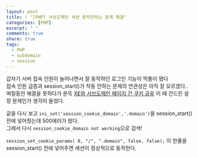 ```yaml
---
layout: post
title: ! "[PHP] 서브도메인 세션 동작안하는 문제 해결"
categories: [PHP]
excerpt: " "
comments: true
share: true
tags:
  - PHP
  - subdomain
  - session
---
```


갑자기 서버 접속 인원이 늘어나면서 잘 동작하던 로그인 기능이 먹통이 됐다<br>
접속 인원 급증과 session_start()가 작동 안하는 문제의 연관성은 아직 잘 모르겠다..<br>
며칠동안 해결을 못하다가 문득 [XE와 서브도메인 페이지 간 쿠키 공유](https://mitny.github.io/articles/2019-02/XE-subdomain-cookie-share) 이 때 건드린 설정 문제인가 생각이 들었다.<br>

글을 다시 보고 `ini_set('session_cookie_domain','.domain')`을 session_start() 전에 넣어줬는데 500에러가 떴다.<br>
그래서 다시 `session_cookie_domain not working`으로 검색!<br>

`session_set_cookie_params( 0, "/", ".domain", false, false);`
이 한줄을 session_start() 전에 넣어주면 세션이 정상적으로 동작한다.

